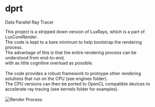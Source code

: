 # dprt
Data Parallel Ray Tracer

This project is a stripped down version of LuxRays, which is a part of LuxCoreRender.\
The code is kept to a bare minimum to help bootstrap the rendering process.\
The advantage of this is that the entire rendering process can be understood from end-to-end,\
with as little cognitive overload as possible.
<br><br>
The code provides a robust framework to protoype other rendering solutions that run on the CPU (see engines folder).
<br>
The CPU versions can then be ported to OpenCL compatible devices to accelerate ray tracing (see kernels folder for examples).
<br><br>
![Render Process](controlflow.jpg)
